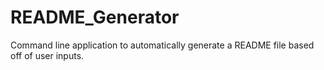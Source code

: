 # README_Generator
Command line application to automatically generate a README file based off of user inputs.
